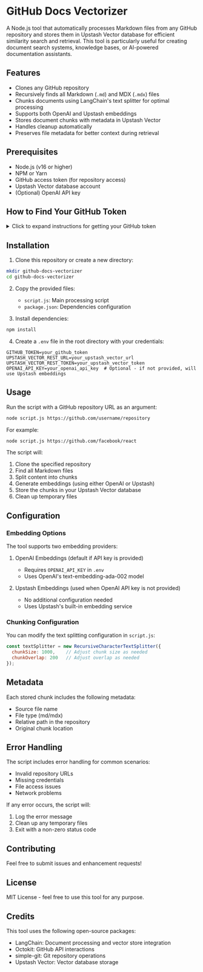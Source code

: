 # GitHub Docs Vectorizer

A Node.js tool that automatically processes Markdown files from any GitHub repository and stores them in Upstash Vector database for efficient similarity search and retrieval. This tool is particularly useful for creating document search systems, knowledge bases, or AI-powered documentation assistants.

## Features

- Clones any GitHub repository
- Recursively finds all Markdown (`.md`) and MDX (`.mdx`) files
- Chunks documents using LangChain's text splitter for optimal processing
- Supports both OpenAI and Upstash embeddings
- Stores document chunks with metadata in Upstash Vector
- Handles cleanup automatically
- Preserves file metadata for better context during retrieval

## Prerequisites

- Node.js (v16 or higher)
- NPM or Yarn
- GitHub access token (for repository access)
- Upstash Vector database account
- (Optional) OpenAI API key

## How to Find Your GitHub Token

<details>
<summary>Click to expand instructions for getting your GitHub token</summary>

1. Go to [GitHub.com](https://github.com) and sign in to your account
2. Click on your profile picture in the top-right corner
3. Go to `Settings` > `Developer settings` > `Personal access tokens` > `Tokens (classic)`
4. Click `Generate new token` > `Generate new token (classic)`
5. Give your token a descriptive name in the "Note" field
6. Select the following scopes:
   - `repo` (Full control of private repositories)
   - `read:org` (Read organization data)
7. Click `Generate token`
8. **Important**: Copy the token immediately and store it securely. You won't be able to see it again!

Note: If you're only accessing public repositories, you can create a token with just the `public_repo` scope instead of the full `repo` scope.

For security best practices:
- Never commit your token to version control
- Use environment variables or secure secret management
- Set an expiration date for your token
- Only grant the minimum required permissions

</details>

## Installation

1. Clone this repository or create a new directory:
```bash
mkdir github-docs-vectorizer
cd github-docs-vectorizer
```

2. Copy the provided files:
   - `script.js`: Main processing script
   - `package.json`: Dependencies configuration

3. Install dependencies:
```bash
npm install
```

4. Create a `.env` file in the root directory with your credentials:
```env
GITHUB_TOKEN=your_github_token
UPSTASH_VECTOR_REST_URL=your_upstash_vector_url
UPSTASH_VECTOR_REST_TOKEN=your_upstash_vector_token
OPENAI_API_KEY=your_openai_api_key  # Optional - if not provided, will use Upstash embeddings
```

## Usage

Run the script with a GitHub repository URL as an argument:

```bash
node script.js https://github.com/username/repository
```

For example:
```bash
node script.js https://github.com/facebook/react
```

The script will:
1. Clone the specified repository
2. Find all Markdown files
3. Split content into chunks
4. Generate embeddings (using either OpenAI or Upstash)
5. Store the chunks in your Upstash Vector database
6. Clean up temporary files

## Configuration

### Embedding Options

The tool supports two embedding providers:

1. OpenAI Embeddings (default if API key is provided)
   - Requires `OPENAI_API_KEY` in `.env`
   - Uses OpenAI's text-embedding-ada-002 model

2. Upstash Embeddings (used when OpenAI API key is not provided)
   - No additional configuration needed
   - Uses Upstash's built-in embedding service

### Chunking Configuration

You can modify the text splitting configuration in `script.js`:

```javascript
const textSplitter = new RecursiveCharacterTextSplitter({
  chunkSize: 1000,    // Adjust chunk size as needed
  chunkOverlap: 200   // Adjust overlap as needed
});
```

## Metadata

Each stored chunk includes the following metadata:
- Source file name
- File type (md/mdx)
- Relative path in the repository
- Original chunk location

## Error Handling

The script includes error handling for common scenarios:
- Invalid repository URLs
- Missing credentials
- File access issues
- Network problems

If any error occurs, the script will:
1. Log the error message
2. Clean up any temporary files
3. Exit with a non-zero status code

## Contributing

Feel free to submit issues and enhancement requests!

## License

MIT License - feel free to use this tool for any purpose.

## Credits

This tool uses the following open-source packages:
- LangChain: Document processing and vector store integration
- Octokit: GitHub API interactions
- simple-git: Git repository operations
- Upstash Vector: Vector database storage